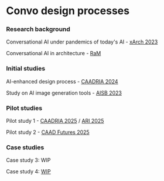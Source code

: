 # Convo design processes

### Research background
Conversational AI under pandemics of today's AI - [xArch 2023](https://link.springer.com/chapter/10.1007/978-981-97-0621-1_2)

Conversational AI in architecture - [RaM](https://henrikclh.com/2023/04/25/RaM2023.html)

### Initial studies
AI-enhanced design process - [CAADRIA 2024](https://www.researchgate.net/publication/380912518_AI-ENHANCED_PERFORMATIVE_BUILDING_DESIGN_OPTIMIZATION_AND_EXPLORATION_A_design_framework_combining_computational_design_optimization_and_generative_AI)

Study on AI image generation tools - [AISB 2023](https://www.researchgate.net/publication/373440251_Exploring_a_Collaborative_and_Intuitive_Framework_for_Combined_Application_of_AI_Art_Generation_Tools_in_Architectural_Design_Process)

### Pilot studies
Pilot study 1 - [CAADRIA 2025](https://www.researchgate.net/publication/389754625_Conversational_Application_of_Agentic_Multimodal_AI_in_Collaborative_Architectural_Design_Environment_An_architectural-focus_AI_design_partner_for_early-stage_design_exploration) / [ARI 2025](https://link.springer.com/article/10.1007/s44223-025-00092-5)

Pilot study 2 - [CAAD Futures 2025](https://www.researchgate.net/publication/392565277_Collaborative_Conversational_Architectural_Design_Process_between_Human_Designers_and_Multimodal_Agentic_AIs_for_Early-stage_Design_Exploration)

### Case studies
Case study 3: WIP

Case study 4: [WIP](https://www.bilibili.com/video/BV1sZ32zJEJj/)
